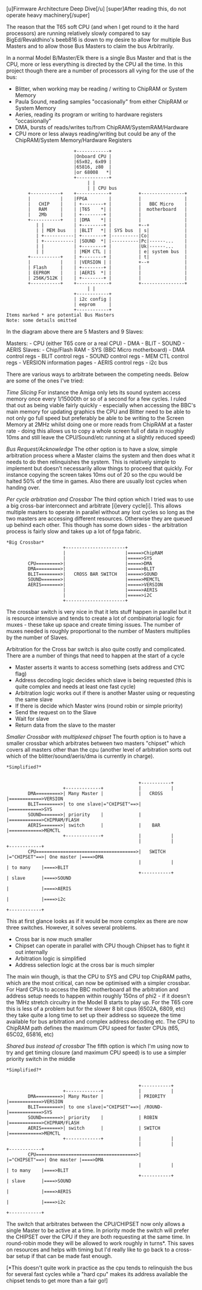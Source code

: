 [u]Firmware Architecture Deep Dive[/u]
[super]After reading this, do not operate heavy machinery[/super]

The reason that the T65 soft CPU (and when I get round to it the hard processors) are running relatively slowly compared to say BigEd/Revaldhino's beeb816 is down to my desire to allow for multiple Bus Masters and to allow those Bus Masters to claim the bus Arbitrarily. 

In a normal Model B/Master/Elk there is a single Bus Master and that is the CPU, more or less everything is directed by the CPU all the time. In this project though there are a number of processors all vying for the use of the bus:
- Blitter, when working may be reading / writing to ChipRAM or System Memory
- Paula Sound, reading samples "occasionally" from either ChipRAM or System Memory
- Aeries, reading its program or writing to hardware registers "occasionally"
- DMA, bursts of reads/writes to/from ChipRAM/SystemRAM/Hardware
- CPU more or less always reading/writing but could be any of the ChipRAM/System Memory/Hardware Registers

```
                         +------------+
                         |Onboard CPU |
                         |65x02, 6x09 |
                         |65816, z80  |
                         |or 68008   *|
                         +------------+
                              | |      
                              | | CPU bus
        +-----------+    +------------+          +----------------+
        |           |    |FPGA        |          |                |
        |   CHIP    |    | +--------+ |          |   BBC Micro    |
        |   RAM     |    | |T65    *| |          |  motherboard   |
        |   2Mb     |    | +--------+ |          |                |
        +-----------+    | |DMA    *| |          |                |
           | |           | +--------+ |          +--+             |
           | | MEM bus   | |BLIT   *| | SYS bus  | s|             |
           | +-----------| +--------+ |----------|Co|             |
           | +-----------| |SOUND  *| |----------|Pc|------...    |
           | |           | +--------+ |          |Uk|------...    |
           | |           | |MEM CTL | |          | e| system bus  |
        +-----------+    | +--------+ |          | t|             |
        |           |    | |VERSION | |          +--+             |
        | Flash     |    | +--------+ |          |                |
        | EEPROM    |    | |AERIS  *| |          |                |
        | 256K/512K |    | +--------+ |          |                |
        +-----------+    +------------+          +----------------+
                              | |
                         +------------+
                         | i2c config |
                         | eeprom     |
                         +------------+
Items marked * are potential Bus Masters
Note: some details omitted
```

In the diagram above there are 5 Masters and 9 Slaves:

Masters:
        - CPU (either T65 core or a real CPU)
        - DMA
        - BLIT
        - SOUND
        - AERIS
Slaves:
        - Chip/Flash RAM
        - SYS (BBC Micro motherboard)
        - DMA control regs
        - BLIT control regs
        - SOUND control regs
        - MEM CTL control regs
        - VERSION information pages
        - AERIS control regs
        - i2c bus

There are various ways to arbitrate between the competing needs. Below are some of the ones I've tried: 

*Time Slicing*
For instance the Amiga only lets its sound system access memory once every 1/15000th or so of a second for a few cycles. I ruled that out as being viable fairly quickly - especially when accessing the BBC's main memory for updating graphics the CPU and Blitter need to be able to not only go full speed but preferably be able to be writing to the Screen Memory at 2MHz whilst doing one or more reads from ChipRAM at a faster rate - doing this allows us to copy a whole screen full of data in roughly 10ms and still leave the CPU/Sound/etc running at a slightly reduced speed)

*Bus Request/Acknowledge*
The other option is to have a slow, simple arbitration process where a Master claims the system and then does what it needs to do then relinquishes the system. This is relatively simple to implement but doesn't necessarily allow things to proceed that quickly. For instance copying the screen takes 10ms out of 20 so the cpu would be halted 50% of the time in games. Also there are usually lost cycles when handing over.

*Per cycle arbitration and Crossbar*
The third option which I tried was to use a big cross-bar interconnect and arbitrate [i]every cycle[i]. This allows multiple masters to operate in parallel without any lost cycles so long as the two masters are accessing different resources. Otherwise they are queued up behind each other. This though has some down sides - the arbitration process is fairly slow and takes up a lot of fpga fabric. 


```
*Big Crossbar*
                     +----------------------+
                     |                      |=====>ChipRAM
                     |                      |=====>SYS
        CPU=========>|                      |=====>DMA
        DMA=========>|                      |=====>BLIT
        BLIT========>|   CROSS BAR SWITCH   |=====>SOUND
        SOUND=======>|                      |=====>MEMCTL
        AERIS=======>|                      |=====>VERSION
                     |                      |=====>AERIS
                     |                      |=====>i2C
                     +----------------------+

```

The crossbar switch is very nice in that it lets stuff happen in parallel but it is resource intensive and tends to create a lot of combinatorial logic for muxes - these take up space and create timing issues. The number of muxes needed is roughly proportional to the number of Masters multiplies by the number of Slaves.

Arbitration for the Cross bar switch is also quite costly and complicated. There are a number of things that need to happen at the start of a cycle

- Master asserts it wants to access something (sets address and CYC flag)
- Address decoding logic decides which slave is being requested (this is quite complex and needs at least one fast cycle)
- Arbitration logic works out if there is another Master using or requesting the same slave
- If there is decide which Master wins (round robin or simple priority)
- Send the request on to the Slave
- Wait for slave
- Return data from the slave to the master

*Smaller Crossbar with multiplexed chipset*
The fourth option is to have a smaller crossbar which arbitrates between two masters "chipset" which covers all masters other than the cpu (another level of arbitration sorts out which of the blitter/sound/aeris/dma is currently in charge).



```
*Simplified?*
                     
                     
                                                 +-----------+
                     +-------------+             |           |
        DMA=========>| Many Master |             |   CROSS   |============>VERSION
        BLIT========>| to one slave|="CHIPSET"==>|           |============>SYS
        SOUND=======>| priority    |             |           |============>CHIPRAM/FLASH
        AERIS=======>| switch      |             |    BAR    |============>MEMCTL
                     +-------------+             |           |
                                                 |           |             +------------+
        CPU=====================================>|   SWITCH  |="CHIPSET"==>| One master |====>DMA
                                                 |           |             | to many    |====>BLIT
                                                 +-----------+             | slave      |====>SOUND
                                                                           |            |====>AERIS
                                                                           |            |====>i2c
                                                                           +------------+
```

This at first glance looks as if it would be more complex as there are now three switches. However, it solves several problems. 

- Cross bar is now much smaller
- Chipset can operate in parallel with CPU though Chipset has to fight it out internally
- Arbitration logic is simplified
- Address selection logic at the cross bar is much simpler

The main win though, is that the CPU to SYS and CPU top ChipRAM paths, which are the most critical, can now be optimised with a simpler crossbar. For Hard CPUs to access the BBC motherboard all the arbitration and address setup needs to happen within roughly 150ns of phi2 - if it doesn't the 1MHz stretch circuitry in the Model B starts to play up. For the T65 core this is less of a problem but for the slower 8 bit cpus (6502A, 6809, etc) they take quite a long time to set up their address so squeeze the time available for bus arbitration and complex address decoding etc. The CPU to ChipRAM path defines the maximum CPU speed for faster CPUs (t65, 65C02, 65816, etc)

*Shared bus instead of crossbar*
The fifth option is which I'm using now to try and get timing closure (and maximum CPU speed) is to use a simpler priority switch in the middle



```
*Simplified?*
                     
                     
                                                 +-----------+
                     +-------------+             |           |
        DMA=========>| Many Master |             | PRIORITY  |============>VERSION
        BLIT========>| to one slave|="CHIPSET"==>| /ROUND-   |============>SYS
        SOUND=======>| priority    |             | ROBIN     |============>CHIPRAM/FLASH
        AERIS=======>| switch      |             | SWITCH    |============>MEMCTL
                     +-------------+             |           |
                                                 |           |             +------------+
        CPU=====================================>|           |="CHIPSET"==>| One master |====>DMA
                                                 |           |             | to many    |====>BLIT
                                                 +-----------+             | slave      |====>SOUND
                                                                           |            |====>AERIS
                                                                           |            |====>i2c
                                                                           +------------+
```


The switch that arbitrates between the CPU/CHIPSET now only allows a single Master to be active at a time. In priority mode the switch will prefer the CHIPSET over the CPU if they are both requesting at the same time. In round-robin mode they will be allowed to work roughly in turns*. This saves on resources and helps with timing but I'd really like to go back to a cross-bar setup if that can be made fast enough.

[*This doesn't quite work in practice as the cpu tends to relinquish the bus for several fast cycles while a "hard cpu" makes its address available the chipset tends to get more than a fair go!]